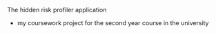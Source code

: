 The hidden risk profiler application
- my coursework project for the second year course in the university
